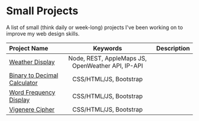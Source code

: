 <h1>Small Projects</h1>
<p>A list of small (think daily or week-long) projects I've been working on to improve my web design skills.</p>

| Project Name                                                                   |  Keywords                | Description |
|:-------------------------------------------------------------------------------|:------------------------:|------------:|
| <a href="https://tangyubei.github.io/bin2dec/">Weather Display</a>             | Node, REST, AppleMaps JS, OpenWeather API, IP-API  |             |
| <a href="https://tangyubei.github.io/bin2dec/">Binary to Decimal Calculator</a>| CSS/HTML/JS, Bootstrap   |             |
|<a href="https://tangyubei.github.io/wordfreq/">Word Frequency Display</a>      | CSS/HTML/JS, Bootstrap   |             |
|<a href="https://tangyubei.github.io/VigenereCipher/">Vigenere Cipher</a>       | CSS/HTML/JS, Bootstrap   |             |
